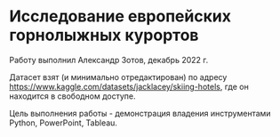 # Исследование европейских горнолыжных курортов

Работу выполнил Александр Зотов, декабрь 2022 г.

Датасет взят (и минимально отредактирован) по адресу https://www.kaggle.com/datasets/jacklacey/skiing-hotels, где он находится в свободном доступе.

Цель выполнения работы - демонстрация владения инструментами Python, PowerPoint, Tableau.
